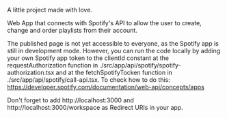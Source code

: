 A little project made with love.

Web App that connects with Spotify's API to allow the user to create, change and order playlists from their account.

The published page is not yet accessible to everyone, as the Spotify app is still in development mode. However, you can run the code locally by adding your own Spotify app token to the clientId constant at the requestAuthorization function in ./src/app/api/spotify/spotify-authorization.tsx and at the fetchSpotifyTocken function in ./src/app/api/spotify/call-api.tsx. To check how to do this: https://developer.spotify.com/documentation/web-api/concepts/apps

Don't forget to add http://localhost:3000 and http://localhost:3000/workspace as Redirect URIs in your app.
